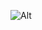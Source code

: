![Alt]( https://repobeats.axiom.co/api/embed/21679f95be179072e064c6d16da1f6e6efa068f3.svg "Repobeats 分析图像")
